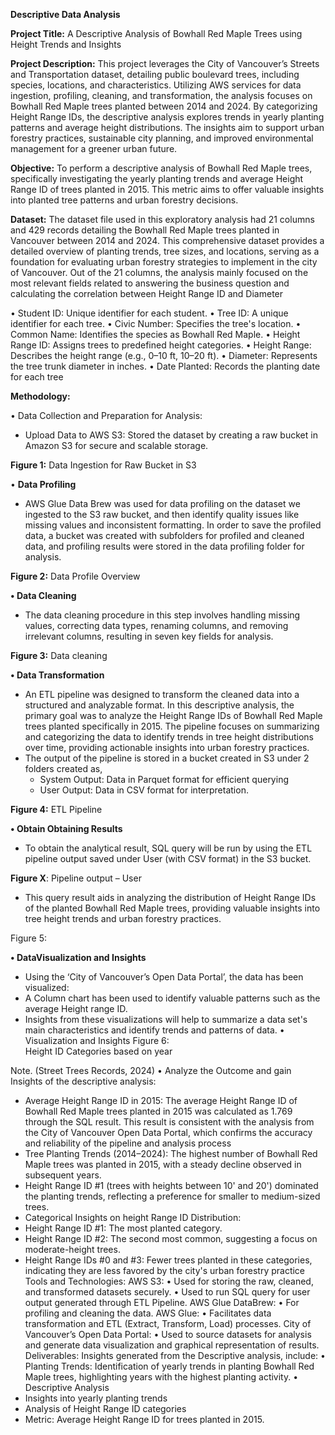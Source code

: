 **Descriptive Data Analysis**


**Project Title:** 
A Descriptive Analysis of Bowhall Red Maple Trees using Height Trends and Insights

**Project Description:**
This project leverages the City of Vancouver’s Streets and Transportation dataset, detailing public boulevard trees, including species, locations, and characteristics. Utilizing AWS services for data ingestion, profiling, cleaning, and transformation, the analysis focuses on Bowhall Red Maple trees planted between 2014 and 2024. By categorizing Height Range IDs, the descriptive analysis explores trends in yearly planting patterns and average height distributions. The insights aim to support urban forestry practices, sustainable city planning, and improved environmental management for a greener urban future.

**Objective:**
To perform a descriptive analysis of Bowhall Red Maple trees, specifically investigating the yearly planting trends and average Height Range ID of trees planted in 2015. This metric aims to offer valuable insights into planted tree patterns and urban forestry decisions.

**Dataset:**
The dataset file used in this exploratory analysis had 21 columns and 429 records detailing the Bowhall Red Maple trees planted in Vancouver between 2014 and 2024. This comprehensive dataset provides a detailed overview of planting trends, tree sizes, and locations, serving as a foundation for evaluating urban forestry strategies to implement in the city of Vancouver. 
Out of the 21 columns, the analysis mainly focused on the most relevant fields related to answering the business question and calculating the correlation between Height Range ID and Diameter

•	Student ID: Unique identifier for each student.
•	Tree ID: A unique identifier for each tree.
•	Civic Number: Specifies the tree's location.
•	Common Name: Identifies the species as Bowhall Red Maple.
•	Height Range ID: Assigns trees to predefined height categories.
•	Height Range: Describes the height range (e.g., 0–10 ft, 10–20 ft).
•	Diameter: Represents the tree trunk diameter in inches.
•	Date Planted: Records the planting date for each tree

**Methodology:**

•	Data Collection and Preparation for Analysis:
- Upload Data to AWS S3: Stored the dataset by creating a raw bucket in Amazon S3 for secure and scalable storage. 

**Figure 1:** Data Ingestion for Raw Bucket in S3

•	**Data Profiling**
-  AWS Glue Data Brew was used for data profiling on the dataset we ingested to the S3 raw bucket, and then identify quality issues like missing values and inconsistent formatting. In order to save the profiled data, a bucket was created with subfolders for profiled and cleaned data, and profiling results were stored in the data profiling folder for analysis.

**Figure 2:** Data Profile Overview


**•	Data Cleaning**

- The data cleaning procedure in this step involves handling missing values, correcting data types, renaming columns, and removing irrelevant columns, resulting in seven key fields for analysis.

**Figure 3:** Data cleaning 


**•	Data Transformation**
- An ETL pipeline was designed to transform the cleaned data into a structured and analyzable format. In this descriptive analysis, the primary goal was to analyze the Height Range IDs of Bowhall Red Maple trees planted specifically in 2015. The pipeline focuses on summarizing and categorizing the data to identify trends in tree height distributions over time, providing actionable insights into urban forestry practices.
- The output of the pipeline is stored in a bucket created in S3 under 2 folders created as,
    - System Output: Data in Parquet format for efficient querying
    - User Output: Data in CSV format for interpretation.
    


**Figure 4:** ETL Pipeline

**•	Obtain Obtaining Results**

- To obtain the analytical result, SQL query will be run by using the ETL pipeline output saved under User (with CSV format) in the S3 bucket.

**Figure X**: Pipeline output – User

- This query result aids in analyzing the distribution of Height Range IDs of the planted Bowhall Red Maple trees, providing valuable insights into tree height trends and urban forestry practices. 

Figure 5: 

**•	DataVisualization and Insights**

- Using the ‘City of Vancouver’s Open Data Portal’, the data has been visualized:
- A Column chart has been used to identify valuable patterns such as the average Height range ID.
- Insights from these visualizations will help to summarize a data set's main characteristics and identify trends and patterns of data. 
•	Visualization and Insights
Figure 6:  
Height ID Categories based on year 
 
Note.  (Street Trees Records, 2024)
•	Analyze the Outcome and gain Insights of the descriptive analysis:
- Average Height Range ID in 2015: The average Height Range ID of Bowhall Red Maple trees planted in 2015 was calculated as 1.769 through the SQL result. This result is consistent with the analysis from the City of Vancouver Open Data Portal, which confirms the accuracy and reliability of the pipeline and analysis process
- Tree Planting Trends (2014–2024): The highest number of Bowhall Red Maple trees was planted in 2015, with a steady decline observed in subsequent years.
- Height Range ID #1 (trees with heights between 10' and 20') dominated the planting trends, reflecting a preference for smaller to medium-sized trees.
- Categorical Insights on height Range ID Distribution:
- Height Range ID #1: The most planted category.
- Height Range ID #2: The second most common, suggesting a focus on moderate-height trees.
- Height Range IDs #0 and #3: Fewer trees planted in these categories, indicating they are less favored by the city's urban forestry practice
Tools and Technologies:
AWS S3:
•	Used for storing the raw, cleaned, and transformed datasets securely.
•	Used to run  SQL query for user output generated through ETL Pipeline.
AWS Glue DataBrew: 
•	For profiling and cleaning the data.
AWS Glue:
•	Facilitates data transformation and ETL (Extract, Transform, Load) processes.
City of Vancouver’s Open Data Portal:
•	Used to source datasets for analysis and generate data visualization and graphical representation of results.
Deliverables:
Insights generated from the Descriptive analysis, include:
•	Planting Trends: Identification of yearly trends in planting Bowhall Red Maple trees, highlighting years with the highest planting activity.
•	Descriptive Analysis 
- Insights into yearly planting trends 
- Analysis of Height Range ID categories
- Metric: Average Height Range ID for trees planted in 2015.

